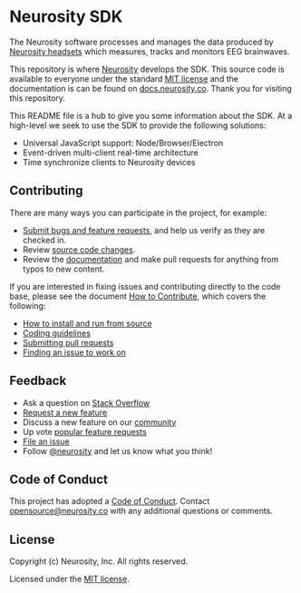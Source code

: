 # Neurosity SDK

The Neurosity software processes and manages the data produced by [Neurosity headsets](https://neurosity.co) which measures, tracks and monitors EEG brainwaves.

This repository is where [Neurosity](https://neurosity.co) develops the SDK. This source code is available to everyone under the standard [MIT license](./LICENSE) and the documentation is can be found on [docs.neurosity.co](https://docs.neurosity.co/). Thank you for visiting this repository.

This README file is a hub to give you some information about the SDK. At a high-level we seek to use the SDK to provide the following solutions:

- Universal JavaScript support: Node/Browser/Electron
- Event-driven multi-client real-time architecture
- Time synchronize clients to Neurosity devices

## Contributing

There are many ways you can participate in the project, for example:

- [Submit bugs and feature requests](https://github.com/neurosity/notion-js/issues), and help us verify as they are checked in.
- Review [source code changes](https://github.com/neurosity/notion-js/pulls).
- Review the [documentation](https://github.com/neurosity/notion-js/tree/master/website) and make pull requests for anything from typos to new content.

If you are interested in fixing issues and contributing directly to the code base,
please see the document [How to Contribute](https://github.com/Neurosity/notion-js/wiki/How-to-Contribute), which covers the following:

- [How to install and run from source](https://github.com/neurosity/notion-js/wiki/How-to-Contribute#contributing-to-notionjs)
- [Coding guidelines](https://github.com/neurosity/notion-js/wiki/Coding-Guidelines)
- [Submitting pull requests](https://github.com/neurosity/notion-js/wiki/How-to-Contribute#pull-requests)
- [Finding an issue to work on](https://github.com/neurosity/notion-js/wiki/How-to-Contribute#where-to-contribute)

## Feedback

- Ask a question on [Stack Overflow](https://stackoverflow.com/questions/tagged/notion-js)
- [Request a new feature](https://github.com/neurosity/notion-js/blob/master/CONTRIBUTING.md)
- Discuss a new feature on our [community](https://support.neurosity.co/hc/en-us/community/topics)
- Up vote [popular feature requests](https://github.com/neurosity/notion-js/issues?q=is%3Aopen+is%3Aissue+label%3Afeature-request+sort%3Areactions-%2B1-desc)
- [File an issue](https://github.com/neurosity/notion-js/issues)
- Follow [@neurosity](https://twitter.com/neurosity) and let us know what you think!

## Code of Conduct

This project has adopted a [Code of Conduct](https://github.com/neurosity/notion-js/blob/master/CODE_OF_CONDUCT.md). Contact [opensource@neurosity.co](mailto:opensource@neurosity.co) with any additional questions or comments.

## License

Copyright (c) Neurosity, Inc. All rights reserved.

Licensed under the [MIT license](./LICENSE).
